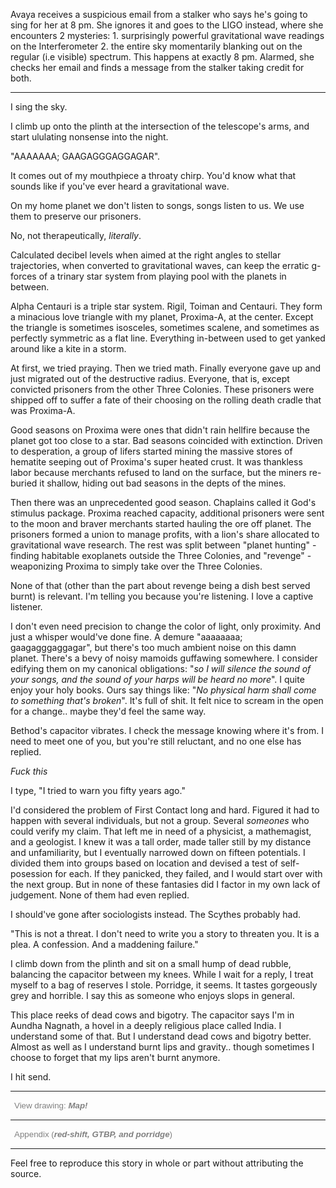 Avaya receives a suspicious email from a stalker who says he's going to sing for her at 8 pm. She ignores it and goes to the LIGO instead, where she encounters 2 mysteries: 1. surprisingly powerful gravitational wave readings on the Interferometer 2. the entire sky momentarily blanking out on the regular (i.e visible) spectrum. This happens at exactly 8 pm. Alarmed, she checks her email and finds a message from the stalker taking credit for both. 

---

I sing the sky. 

I climb up onto the plinth at the intersection of the telescope's arms, and start ululating nonsense into the night. 

"AAAAAAA; GAAGAGGGAGGAGAR".

It comes out of my mouthpiece a throaty chirp. You'd know what that sounds like if you've ever heard a gravitational wave. 

On my home planet we don't listen to songs, songs listen to us. We use them to preserve our prisoners. 

No, not therapeutically, _literally_. 

Calculated decibel levels when aimed at the right angles to stellar trajectories, when converted to gravitational waves, can keep the erratic g-forces of a trinary star system from playing pool with the planets in between. 

Alpha Centauri is a triple star system. Rigil, Toiman and Centauri. They form a minacious love triangle with my planet, Proxima-A, at the center. Except the triangle is sometimes isosceles, sometimes scalene, and sometimes as perfectly symmetric as a flat line. Everything in-between used to get yanked around like a kite in a storm.

At first, we tried praying. 
Then we tried math. 
Finally everyone gave up and just migrated out of the destructive radius. Everyone, that is, except convicted prisoners from the other Three Colonies. These prisoners were shipped off to suffer a fate of their choosing on the rolling death cradle that was Proxima-A. 

Good seasons on Proxima were ones that didn't rain hellfire because the planet got too close to a star. Bad seasons coincided with extinction. Driven to desperation, a group of lifers started mining the massive stores of hematite seeping out of Proxima's super heated crust. It was thankless labor because merchants refused to land on the surface, but the miners re-buried it shallow, hiding out bad seasons in the depts of the mines.  

Then there was an unprecedented good season. Chaplains called it God's stimulus package. Proxima reached capacity, additional prisoners were sent to the moon and braver merchants started hauling the ore off planet. The prisoners formed a union to manage profits, with a lion's share allocated to gravitational wave research. The rest was split between "planet hunting" - finding habitable exoplanets outside the Three Colonies, and "revenge" - weaponizing Proxima to simply take over the Three Colonies.

None of that (other than the part about revenge being a dish best served burnt) is relevant. I'm telling you because you're listening. I love a captive listener. 

I don't even need precision to change the color of light, only proximity. And just a whisper would've done fine. A demure "aaaaaaaa; gaagagggaggagar", but there's too much ambient noise on this damn planet. There's a bevy of noisy mamoids guffawing somewhere. I consider edifying them on my canonical obligations: "_so I will silence the sound of your songs, and the sound of your harps will be heard no more_". I quite enjoy your holy books. Ours say things like: "_No physical harm shall come to something that's broken_". It's full of shit. It felt nice to scream in the open for a change.. maybe they'd feel the same way. 

Bethod's capacitor vibrates. I check the message knowing where it's from. I need to meet one of you, but you're still reluctant, and no one else has replied. 

_Fuck this_

I type, "I tried to warn you fifty years ago."

I'd considered the problem of First Contact long and hard. Figured it had to happen with several individuals, but not a group. Several _someones_ who could verify my claim. That left me in need of a physicist, a mathemagist, and a geologist. I knew it was a tall order, made taller still by my distance and unfamiliarity, but I eventually narrowed down on fifteen potentials. I divided them into groups based on location and devised a test of self-posession for each. If they panicked, they failed, and I would start over with the next group. But in none of these fantasies did I factor in my own lack of judgement. None of them had even replied. 

I should've gone after sociologists instead. The Scythes probably had. 

"This is not a threat. I don't need to write you a story to threaten you. It is a plea. A confession. And a maddening failure."

I climb down from the plinth and sit on a small hump of dead rubble, balancing the capacitor between my knees. While I wait for a reply, I treat myself to a bag of reserves I stole. Porridge, it seems. It tastes gorgeously grey and horrible. I say this as someone who enjoys slops in general.  

This place reeks of dead cows and bigotry. The capacitor says I'm in Aundha Nagnath, a hovel in a deeply religious place called India. I understand some of that. But I understand dead cows and bigotry better. Almost as well as I understand burnt lips and gravity.. though sometimes I choose to forget that my lips aren't burnt anymore.  

I hit send. 

---
<script>
function starsBreq2_spOneOnClick() {
  document.getElementById("starsBreq2_spoiler1").style.display = "block";
  document.getElementById("starsBreq2_spoiler2").style.display = "none";
}

function starsBreq2_spTwoOnClick() {
  document.getElementById("starsBreq2_spoiler2").style.display = "block";
  document.getElementById("starsBreq2_spoiler1").style.display = "none";
}
</script>

<button onclick="starsBreq2_spTwoOnClick()" id="starsBreq2_spoilerButtonTwo" style="display:block;opacity:1;background-color:Transparent; color:grey; border:none;">View drawing: <strong><em>Map!</em></strong></button>

<div id="starsBreq2_spoiler2" style="display:none">
<img style="padding-right:100%;padding-bottom:20px" align="left" width=100% height=100% src=https://user-images.githubusercontent.com/3627706/83976551-37480f00-a918-11ea-8c58-4676d22febc2.jpg alt="Drawings. Mail me if it doesn't show up: 87profligate@gmail.com" />

<em style="font-size:14px">because of course every story needs a map</em>

</div>

---
<button onclick="starsBreq2_spOneOnClick()" id="starsBreq2_spoilerButtonOne" style="display:block;opacity:1;background-color:Transparent; color:grey; border:none;">Appendix (<strong><em>red-shift, GTBP, and porridge</strong></em>)</button>

<div id="starsBreq2_spoiler1" style="display:none">

<p>Breq has basically pulled off graviational time dialation. This is thought to alter the wavelength of light, &quot;blue-shifting&quot; the visible spectrum. That&#39;s why the white star light falling on the EM wave telescope appeared blue/black to Avaya. Also, we can in-fact &quot;hear&quot; gravitational waves, though the reverse hasn&#39;t been possible till now.  </p>
<p>I&#39;m messing around with the details of Alpha Centauri. While the names of the stars are right, there&#39;s no evidence of them interacting as described. In fact there&#39;s evidence to the contrary. </p>
<p>Physicists have widely <a href="https://en.wikipedia.org/wiki/N-body_problem">researched</a> the  N-Body Problem (AKA the generalized three body problem, or GTBP) in the context of stellar masses. Some variant of this problem features in other hard sci-fi novels like Cixin Liu&#39;s Three Body Problem and Dragon&#39;s egg by Robert Forward. Both of these authors have strongly influenced my writing.  </p>
<p>And finally, it makes a huge difference whether one adds porridge to water or the other way around. It&#39;s gorgeous either way, but there&#39;s a difference. </p>

</div>

---

Feel free to reproduce this story in whole or part without attributing the source.


